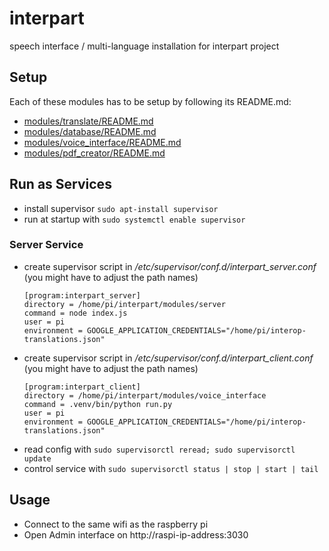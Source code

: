 # interpart
speech interface / multi-language installation for interpart project

## Setup

Each of these modules has to be setup by following its README.md:

* [modules/translate/README.md](modules/translate/README.md)
* [modules/database/README.md](modules/database/README.md)
* [modules/voice_interface/README.md](modules/voice_interface/README.md)
* [modules/pdf_creator/README.md](modules/pdf_creator/README.md)

## Run as Services

* install supervisor `sudo apt-install supervisor`
* run at startup with `sudo systemctl enable supervisor`

### Server Service

* create supervisor script in */etc/supervisor/conf.d/interpart_server.conf* (you might have to adjust the path names)
    ```
    [program:interpart_server]
    directory = /home/pi/interpart/modules/server
    command = node index.js
    user = pi
    environment = GOOGLE_APPLICATION_CREDENTIALS="/home/pi/interop-translations.json"
    ```
* create supervisor script in */etc/supervisor/conf.d/interpart_client.conf* (you might have to adjust the path names)
    ```
    [program:interpart_client]
    directory = /home/pi/interpart/modules/voice_interface
    command = .venv/bin/python run.py
    user = pi
    environment = GOOGLE_APPLICATION_CREDENTIALS="/home/pi/interop-translations.json"
    ```
* read config with `sudo supervisorctl reread; sudo supervisorctl update`
* control service with `sudo supervisorctl status | stop | start | tail`

## Usage

* Connect to the same wifi as the raspberry pi
* Open Admin interface on http://raspi-ip-address:3030
